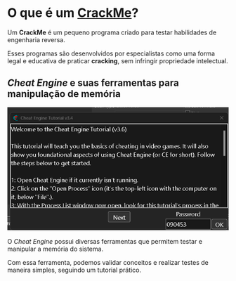 # O que é um [CrackMe](https://crackmes.one/)?  

Um **CrackMe** é um pequeno programa criado para testar habilidades de engenharia reversa.  

Esses programas são desenvolvidos por especialistas como uma forma legal e educativa de praticar **cracking**, sem infringir propriedade intelectual.  



## *Cheat Engine* e suas ferramentas para manipulação de memória  

![alt text](image.png)  

O *Cheat Engine* possui diversas ferramentas que permitem testar e manipular a memória do sistema.  

Com essa ferramenta, podemos validar conceitos e realizar testes de maneira simples, seguindo um tutorial prático.  
